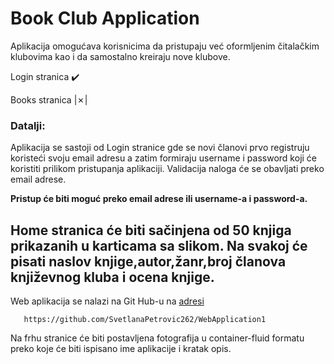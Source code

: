
# Book Club Application

Aplikacija omogućava korisnicima da pristupaju već oformljenim čitalačkim klubovima kao i da samostalno kreiraju nove klubove.

Login stranica  ✔️

Books stranica |&cross;|

### Datalji:

Aplikacija se sastoji od Login stranice gde se novi članovi prvo registruju koristeći svoju email adresu a zatim formiraju username i password koji će koristiti prilikom pristupanja aplikaciji.
Validacija naloga će se obavljati preko email adrese.

**Pristup će biti moguć preko email adrese ili username-a i password-a.**

## Home stranica će biti sačinjena od 50 knjiga prikazanih u karticama sa slikom. Na svakoj će pisati naslov knjige,autor,žanr,broj članova književnog kluba i ocena knjige.

Web aplikacija se nalazi na Git Hub-u na [adresi](https://github.com/SvetlanaPetrovic262/WebApplication1)
```
   https://github.com/SvetlanaPetrovic262/WebApplication1
```

Na frhu stranice će biti postavljena fotografija u container-fluid formatu preko koje će biti ispisano ime aplikacije i kratak opis.

